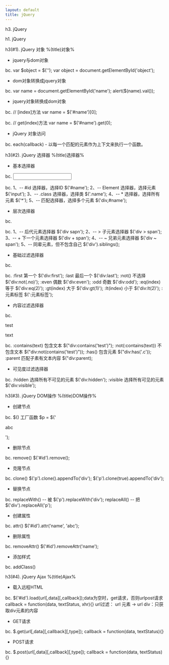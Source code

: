 ```yaml
---
layout: default
title: jQuery
---
```


<div id="charpter">

h3. jQuery

</div>

h1. jQuery

h3(#1). jQuery 对象 %(title)对象%

* jquery与dom对象

bc. var $object = $('');
var object = document.getElementById('object');

* dom对象转换成jquery对象

bc. var name = document.getElementById('name');
alert($(name).val());

* jquery对象转换成dom对象

bc. // [index]方法
var name = $('#name')[0];

bc. // get(index)方法
var name = $('#name').get(0);

* jQuery 对象访问

bc. each(callback) - 以每一个匹配的元素作为上下文来执行一个函数。

h3(#2). jQuery 选择器 %(title)选择器%

* 基本选择器

bc. <input id='name' class='name' />

bc. 1、-- #id 选择器，选择ID
    $('#name');
2、-- Element 选择器，选择元素
    $('input');
3、-- .class 选择器，选择类
    $('.name');
4、-- * 选择器，选择所有元素
    $('*');
5、-- 匹配选择器，选择多个元素
    $('div,#name');

* 层次选择器

bc. <div>
    <span name='div后代元素、div子元素'>
        <span name='div后代元素'></span>
    </span>
</div>
<span name='div下一个元素、div兄弟元素、同辈元素'></span>

bc. 1、--   后代元素选择器
    $('div sapn');
2、-- > 子元素选择器
    $('div > span');
3、-- + 下一个元素选择器
    $('div + span');
4、-- ~ 兄弟元素选择器
    $('div ~ span');
5、--   同辈元素，但不包含自己
    $('div').siblings();

* 基础过滤选择器

bc. <div name="first"></div>
<div name="last" class='no'></div>

bc. :first 第一个
    $('div:first');
:last 最后一个
    $('div:last');
:not() 不选择
    $('div:not(.no)');
:even 偶数
    $('div:even');
:odd 奇数
    $('div:odd');
:eq(index) 等于
    $('div:eq(2)');
:gt(index) 大于
    $('div:gt(1)');
:lt(index) 小于
    $('div:lt(2)');
:元素标签
    $(':元素标签');
    
* 内容过滤选择器

bc. <div>test<div>
<div class='c'>text<div>

bc. :contains(text) 包含文本
    $("div:contains('test')");
:not(:contains(text)) 不包含文本
    $("div:not(contains('test')"));
:has() 包含元素
    $("div:has('.c'));
:parent 匹配子素有文本内容 
    $("div:parent);
    
* 可见度过滤选择器

bc. :hidden 选择所有不可见的元素
    $('div:hidden');
:visible 选择所有可见的元素
    $('div:visible');
    
h3(#3). jQuery DOM操作 %(title)DOM操作%

* 创建节点

bc. $() 工厂函数
    $p = $('<p>abc</p>');
    
* 删除节点

bc. remove()
    $('#id').remove();

* 克隆节点

bc. clone()
    $('p').clone().appendTo('div');
    $('p').clone(true).appendTo('div');

* 替换节点

bc. replaceWith() -- 被
    $('p').replaceWith('div');
replaceAll() -- 把
    $('div').replaceAll('p');
    
* 创建属性

bc. attr()
    $('#id').attr('name', 'abc');
    
* 删除属性

bc. removeAttr()
    $('#id').removeAttr('name');

* 添加样式

bc. addClass()

h3(#4). jQuery Ajax %(title)Ajax%

* 载入远程HTML

bc. $('#id').load(url[,data][,callback]);data为空时，get请求，否则urlpost请求
callback = function(data, textStatus, xhr){}
url过滤：
    url 元素 -> url div：只获取div元素的内容

* GET请求

bc. $.get(url[,data][,callback][,type]);
callback = function(data, textStatus){}

* POST请求

bc. $.post(url[,data][,callback][,type]);
callback = function(data, textStatus){}
